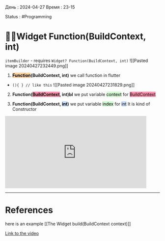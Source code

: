 День : 2024-04-27 
Время : 23-15

Status : #Programming  


# 👨‍💻Widget Function(BuildContext, int)

`itemBuilder` - requires `Widget? Function(BuildContext, int)`
![[Pasted image 20240427232449.png]]

1) **<mark style="background: #FFB86CA6;">Function</mark>(BuildContext, int)**
we call function in flutter 
- `(){ } // like this`
![[Pasted image 20240427231829.png]]

2) **Function(<mark style="background: #FF5582A6;">BuildContext</mark>, int)Ы**
we put variable <mark style="background: #BBFABBA6;">context</mark>  for <mark style="background: #FF5582A6;">BuildContext</mark>

3) **Function(BuildContext, <mark style="background: #ADCCFFA6;">int</mark>)**
we put variable <mark style="background: #BBFABBA6;">index</mark>  for  <mark style="background: #ADCCFFA6;">int</mark>
It is kind of Constructor 
<iframe width="460" height="235" src="https://www.youtube.com/embed/rIaaH87z1-g?si=TD7JH2qDkyUXPrNz" title="YouTube video player" frameborder="0" allow="accelerometer; autoplay; clipboard-write; encrypted-media; gyroscope; picture-in-picture; web-share" referrerpolicy="strict-origin-when-cross-origin" allowfullscreen></iframe>

---
# References

 here is an example [[The Widget build(BuildContext context)]]

 [Link to the video](https://www.youtube.com/watch?v=rIaaH87z1-g)